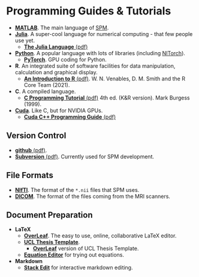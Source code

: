 
# Programming Guides & Tutorials

* [**MATLAB**](https://uk.mathworks.com/help/matlab/). The main language of [SPM](https://www.fil.ion.ucl.ac.uk/spm/software/).
* [**Julia**](https://docs.julialang.org/en/v1/). A super-cool language for numerical computing - that few people use yet.
    - [**The Julia Language** (pdf)](https://raw.githubusercontent.com/JuliaLang/docs.julialang.org/assets/julia-1.7.2.pdf)
* [**Python**](https://docs.python.org/3/). A popular language with lots of libraries (including [NITorch](https://github.com/balbasty/nitorch)).
    - [**PyTorch**](https://pytorch.org/tutorials/). GPU coding for Python.
* **R**. An integrated suite of software facilities for data manipulation, calculation and graphical display.
    - [**An Introduction to R** (pdf)](https://cran.r-project.org/doc/manuals/r-release/R-intro.pdf). W. N. Venables, D. M. Smith and the R Core Team (2021).
* **C**. A compiled language.
    - [**C Programming Tutorial** (pdf)](http://markburgess.org/CTutorial/C-Tut-4.02.pdf) 4th ed. (K&R version). Mark Burgess (1999).
* [**Cuda**](https://docs.nvidia.com/cuda/). Like C, but for NVIDIA GPUs.
    - [**Cuda C++ Programming Guide** (pdf)](https://docs.nvidia.com/cuda/pdf/CUDA_C_Programming_Guide.pdf)


## Version Control

* [**github** (pdf)](https://githubtraining.github.io/training-manual/book.pdf).
* [**Subversion** (pdf)](https://svnbook.red-bean.com/en/1.7/svn-book.pdf). Currently used for SPM development. 


## File Formats

* [**NIfTI**](https://nifti.nimh.nih.gov/nifti-1/). The format of the ``*.nii`` files that SPM uses.
* [**DICOM**](https://www.dicomstandard.org/current). The format of the files coming from the MRI scanners.

## Document Preparation

* **LaTeX**
    - [**OverLeaf**](https://www.overleaf.com/). The easy to use, online, collaborative LaTeX editor.
    - [**UCL Thesis Template**](https://github.com/UCL/ucl-latex-thesis-templates).
        * [**OverLeaf**](https://www.overleaf.com/latex/templates/thesis-template-for-university-college-london/ndczhjnzxbyk) version of UCL Thesis Template. 
    - [**Equation Editor**](https://latexeditor.lagrida.com/) for trying out equations.
* **Markdown**
    - [**Stack Edit**](https://stackedit.io/app#) for interactive markdown editing.
